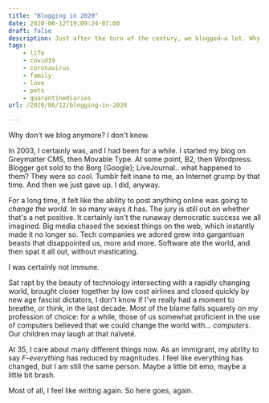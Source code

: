 ```yaml
---
title: "Blogging in 2020"
date: 2020-06-12T19:09:24-07:00
draft: false
description: Just after the turn of the century, we blogged—a lot. Why did we ever stop? For one, it got harder. The tools got better, but mostly worse. 
tags: 
    - life
    - covid19
    - coronavirus
    - family
    - love
    - pets
    - quarantinediaries
url: /2020/06/12/blogging-in-2020

---
```


Why don't we blog anymore? I don't know.

In 2003, I certainly was, and I had been for a while. I started my blog on Greymatter CMS, then Movable Type. At some point, B2, then Wordpress. Blogger got sold to the Borg (Google); LiveJournal.. what happened to them? They were so cool. Tumblr felt inane to me, an Internet grump by that time. And then we just gave up. I did, anyway.

For a long time, it felt like the ability to post anything online was going to *change the world*. In so many ways it has. The jury is still out on whether that's a net positive. It certainly isn't the runaway democratic success we all imagined. Big media chased the sexiest things on the web, which instantly made it no longer so. Tech companies we adored grew into gargantuan beasts that disappointed us, more and more. Software ate the world, and then spat it all out, without masticating. 

I was certainly not immune.

Sat rapt by the beauty of technology intersecting with a rapidly changing world, brought closer together by low cost airlines and closed quickly by new age fascist dictators, I don't know if I've really had a moment to breathe, or think, in the last decade. Most of the blame falls squarely on my profession of choice: for a while, those of us somewhat proficient in the use of computers believed that we could change the world with... *computers*. Our children may laugh at that naïveté. 

At 35, I care about many different things now. As an immigrant, my ability to say *F-everything* has reduced by magnitudes. I feel like everything has changed, but I am still the same person. Maybe a little bit emo, maybe a little bit brash. 

Most of all, I feel like writing again. So here goes, again.